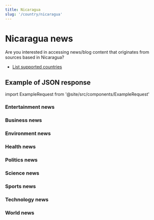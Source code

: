 ```yaml
---
title: Nicaragua
slug: '/country/nicaragua'
---
```


# Nicaragua news

Are you interested in accessing news/blog content that originates from sources based in Nicaragua?

- [List supported countries](/get-articles/countries)

## Example of JSON response

import ExampleRequest from '@site/src/components/ExampleRequest'

### Entertainment news
<ExampleRequest url="https://api.apitube.io/v1/news/articles?limit=2&category=news/Arts_and_Entertainment&language=ni"></ExampleRequest>

### Business news
<ExampleRequest url="https://api.apitube.io/v1/news/articles?limit=2&category=news/Business&language=ni"></ExampleRequest>

### Environment news
<ExampleRequest url="https://api.apitube.io/v1/news/articles?limit=2&category=news/Environment&language=ni"></ExampleRequest>

### Health news
<ExampleRequest url="https://api.apitube.io/v1/news/articles?limit=2&category=news/Health&language=ni"></ExampleRequest>

### Politics news
<ExampleRequest url="https://api.apitube.io/v1/news/articles?limit=2&category=news/Politics&language=ni"></ExampleRequest>

### Science news
<ExampleRequest url="https://api.apitube.io/v1/news/articles?limit=2&category=news/Science&language=ni"></ExampleRequest>

### Sports news
<ExampleRequest url="https://api.apitube.io/v1/news/articles?limit=2&category=news/Sports&language=ni"></ExampleRequest>

### Technology news
<ExampleRequest url="https://api.apitube.io/v1/news/articles?limit=2&category=news/Technology&language=ni"></ExampleRequest>

### World news
<ExampleRequest url="https://api.apitube.io/v1/news/articles?limit=2&category=news/World&language=ni"></ExampleRequest>
